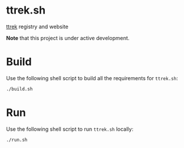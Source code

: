 # ttrek.sh

[ttrek](https://github.com/jerily/ttrek) registry and website

**Note** that this project is under active development.

# Build

Use the following shell script to build all the requirements for `ttrek.sh`:
```bash
./build.sh
```

# Run

Use the following shell script to run `ttrek.sh` locally:
```bash
./run.sh
```
